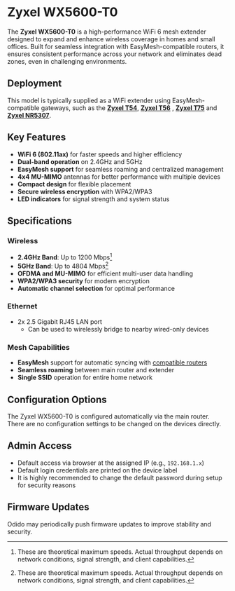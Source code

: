 # Zyxel WX5600-T0
The **Zyxel WX5600-T0** is a high-performance WiFi 6 mesh extender designed to expand and enhance wireless coverage in homes and small offices. Built for seamless integration with EasyMesh-compatible routers, it ensures consistent performance across your network and eliminates dead zones, even in challenging environments.

## Deployment
This model is typically supplied as a WiFi extender using EasyMesh-compatible gateways, such as the [**Zyxel T54**](./zyxel-dx5401.md), [**Zyxel T56**](./zyxel-ex5601.md) , [**Zyxel T75**](zyxel-ex7501.md) and [**Zyxel NR5307**](zyxel-nr5307.md).

## Key Features
- **WiFi 6 (802.11ax)** for faster speeds and higher efficiency  
- **Dual-band operation** on 2.4GHz and 5GHz  
- **EasyMesh support** for seamless roaming and centralized management  
- **4x4 MU-MIMO** antennas for better performance with multiple devices  
- **Compact design** for flexible placement  
- **Secure wireless encryption** with WPA2/WPA3  
- **LED indicators** for signal strength and system status

## Specifications

### Wireless
- **2.4GHz Band**: Up to 1200 Mbps[^1]  
- **5GHz Band**: Up to 4804 Mbps[^1]  
- **OFDMA and MU-MIMO** for efficient multi-user data handling  
- **WPA2/WPA3 security** for modern encryption  
- **Automatic channel selection** for optimal performance

### Ethernet
- 2x 2.5 Gigabit RJ45 LAN port  
    - Can be used to wirelessly bridge to nearby wired-only devices

### Mesh Capabilities
- **EasyMesh** support for automatic syncing with [compatible routers](#deployment) 
- **Seamless roaming** between main router and extender  
- **Single SSID** operation for entire home network  

## Configuration Options
The Zyxel WX5600-T0 is configured automatically via the main router. There are no configuration settings to be changed on the devices directly.

## Admin Access
- Default access via browser at the assigned IP (e.g., `192.168.1.x`)  
- Default login credentials are printed on the device label  
- It is highly recommended to change the default password during setup for security reasons   

## Firmware Updates
Odido may periodically push firmware updates to improve stability and security.

[^1]: These are theoretical maximum speeds. Actual throughput depends on network conditions, signal strength, and client capabilities.
